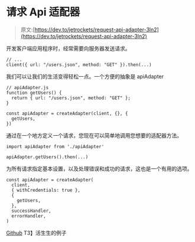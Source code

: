 # 请求 Api 适配器

> 原文:[https://dev.to/jetrockets/request-api-adapter-3ln2](https://dev.to/jetrockets/request-api-adapter-3ln2)

开发客户端应用程序时，经常需要向服务器发送请求。

```
// ...
client({ url: "/users.json", method: "GET" }).then(...) 
```

我们可以让我们的生活变得轻松一点。一个方便的抽象是 apiAdapter

```
// apiAdapter.js
function getUsers() {
  return { url: "/users.json", method: "GET" };
}

const apiAdapter = createAdapter(client, {}, {
  getUsers,  
}) 
```

通过在一个地方定义一个请求，您现在可以简单地调用您想要的适配器方法。

```
import apiAdapter from './apiAdapter'

apiAdapter.getUsers().then(...) 
```

为所有请求指定基本设置，以及处理错误和成功的请求，这也是一个有用的选项。

```
const apiAdapter = createAdapter(
  client,
  { withCredentials: true },
  {
    getUsers,  
  },
  successHandler,
  errorHandler, 
) 
```

[Github](https://github.com/atamurana/request-api-adapter)
T3】活生生的例子